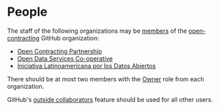 # People

The staff of the following organizations may be [members](https://github.com/orgs/open-contracting/people) of the [open-contracting](https://github.com/open-contracting) GitHub organization:

* [Open Contracting Partnership](https://www.open-contracting.org/about/team/)
* [Open Data Services Co-operative](http://opendataservices.coop)
* [Iniciativa Latinoamericana por los Datos Abiertos](https://idatosabiertos.org/acerca-de-nosotros/)

There should be at most two members with the [Owner](https://help.github.com/articles/permission-levels-for-an-organization/) role from each organization.

GitHub's [outside collaborators](https://help.github.com/articles/adding-outside-collaborators-to-repositories-in-your-organization/) feature should be used for all other users.
